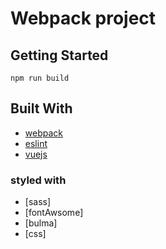 # Webpack project

## Getting Started
```
npm run build
```
## Built With

* [webpack](https://webpack.js.org/) 
* [eslint](https://eslint.org/) 
* [vuejs](https://vuejs.org/)

### styled with
* [sass]
* [fontAwsome]
* [bulma]
* [css]




